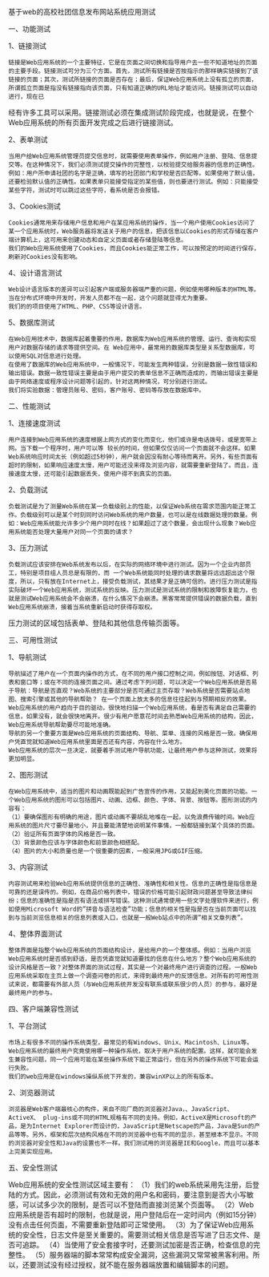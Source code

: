 基于web的高校社团信息发布网站系统应用测试

一、功能测试
  
  1、链接测试
  
    链接是Web应用系统的一个主要特征，它是在页面之间切换和指导用户去一些不知道地址的页面的主要手段。链接测试可分为三个方面。首先，测试所有链接是否按指示的那样确实链接到了该链接的页面；其次，测试所链接的页面是否存在；最后，保证Web应用系统上没有孤立的页面，所谓孤立页面是指没有链接指向该页面，只有知道正确的URL地址才能访问。链接测试可以自动进行，现在已
经有许多工具可以采用。链接测试必须在集成测试阶段完成，也就是说，在整个Web应用系统的所有页面开发完成之后进行链接测试。
  
  2、表单测试
  
    当用户给Web应用系统管理员提交信息时，就需要使用表单操作，例如用户注册、登陆、信息提交等。在这种情况下，我们必须测试提交操作的完整性，以校验提交给服务器的信息的正确性。例如：用户所申请社团的名字是正确，填写的社团部门和学校是否匹配等。如果使用了默认值，还要检验默认值的正确性。如果表单只能接受指定的某些值，则也要进行测试。例如：只能接受某些字符，测试时可以跳过这些字符，看系统是否会报错。
  
  3、Cookies测试
  
    Cookies通常用来存储用户信息和用户在某应用系统的操作，当一个用户使用Cookies访问了某一个应用系统时，Web服务器将发送关于用户的信息，把该信息以Cookies的形式存储在客户端计算机上，这可用来创建动态和自定义页面或者存储登陆等信息。
    我们的Web应用系统使用了Cookies，而且Cookies能正常工作，可以按预定的时间进行保存，刷新对Cookies没有影响。
  
  4、设计语言测试
  
    Web设计语言版本的差异可以引起客户端或服务器端严重的问题，例如使用哪种版本的HTML等。当在分布式环境中开发时，开发人员都不在一起，这个问题就显得尤为重要。
    我们的的项目使用了HTML、PHP、CSS等设计语言。
 
  5、数据库测试
  
    在Web应用技术中，数据库起着重要的作用，数据库为Web应用系统的管理、运行、查询和实现用户对数据存储的请求等提供空间。在 Web应用中，最常用的数据库类型是关系型数据库，可以使用SQL对信息进行处理。
    在使用了数据库的Web应用系统中，一般情况下，可能发生两种错误，分别是数据一致性错误和输出错误。数据一致性错误主要是由于用户提交的表单信息不正确而造成的，而输出错误主要是由于网络速度或程序设计问题等引起的，针对这两种情况，可分别进行测试。
    我们将实验数据：管理员账号、密码，客户账号、密码等存放在数据库中。

二、性能测试
  
  1、连接速度测试
  
    用户连接到Web应用系统的速度根据上网方式的变化而变化，他们或许是电话拨号，或是宽带上网。当下载一个程序时，用户可以等 较长的时间，但如果仅仅访问一个页面就不会这样。如果Web系统响应时间太长（例如超过5秒钟），用户就会因没有耐心等待而离开。另外，有些页面有超时的限制，如果响应速度太慢，用户可能还没来得及浏览内容，就需要重新登陆了。而且，连接速度太慢，还可能引起数据丢失，使用户得不到真实的页面。
 
  2、负载测试
  
    负载测试是为了测量Web系统在某一负载级别上的性能，以保证Web系统在需求范围内能正常工作。负载级别可以是某个时刻同时访问Web系统的用户数量，也可以是在线数据处理的数量。例如：Web应用系统能允许多少个用户同时在线？如果超过了这个数量，会出现什么现象？Web应用系统能否处理大量用户对同一个页面的请求？
 
  3、压力测试
  
    负载测试应该安排在Web系统发布以后，在实际的网络环境中进行测试。因为一个企业内部员工，特别是项目组人员总是有限的，而 一个Web系统能同时处理的请求数量将远远超出这个限度，所以，只有放在Internet上，接受负载测试，其结果才是正确可信的。进行压力测试是指实际破坏一个Web应用系统，测试系统的反映。压力测试是测试系统的限制和故障恢复能力，也就是测试Web应用系统会不会崩溃，在什么情况下会崩溃。黑客常常提供错误的数据负载，直到Web应用系统崩溃，接着当系统重新启动时获得存取权。
压力测试的区域包括表单、登陆和其他信息传输页面等。

三、可用性测试
  
  1、导航测试
  
    导航描述了用户在一个页面内操作的方式，在不同的用户接口控制之间，例如按钮、对话框、列表和窗口等；或在不同的连接页面之间。通过考虑下列问题，可以决定一个Web应用系统是否易于导航：导航是否直观？Web系统的主要部分是否可通过主页存取？Web系统是否需要站点地图、搜索引擎或其他的导航帮助？ 在一个页面上放太多的信息往往起到与预期相反的效果。Web应用系统的用户趋向于目的驱动，很快地扫描一个Web应用系统，看是否有满足自己需要的信息，如果没有，就会很快地离开。很少有用户愿意花时间去熟悉Web应用系统的结构，因此，Web应用系统导航帮助要尽可能地准确。
    导航的另一个重要方面是Web应用系统的页面结构、导航、菜单、连接的风格是否一致。确保用户凭直觉就知道Web应用系统里面是否还有内容，内容在什么地方。
    Web应用系统的层次一旦决定，就要着手测试用户导航功能，让最终用户参与这种测试，效果将更加明显。
  
  2、图形测试
  
    在Web应用系统中，适当的图片和动画既能起到广告宣传的作用，又能起到美化页面的功能。一个Web应用系统的图形可以包括图片、动画、边框、颜色、字体、背景、按钮等。图形测试的内容有：
    （1）要确保图形有明确的用途，图片或动画不要胡乱地堆在一起，以免浪费传输时间。Web应用系统的图片尺寸要尽量地小，并且要能清楚地说明某件事情，一般都链接到某个具体的页面。
    （2）验证所有页面字体的风格是否一致。
    （3）背景颜色应该与字体颜色和前景颜色相搭配。
    （4）图片的大小和质量也是一个很重要的因素，一般采用JPG或GIF压缩。
 
  3、内容测试
  
    内容测试用来检验Web应用系统提供信息的正确性、准确性和相关性。信息的正确性是指信息是可靠的还是误传的。例如，在商品价格列表中，错误的价格可能引起财政问题甚至导致法律纠纷；信息的准确性是指是否有语法或拼写错误。这种测试通常使用一些文字处理软件来进行，例如使用Microsoft Word的”拼音与语法检查”功能；信息的相关性是指是否在当前页面可以找到与当前浏览信息相关的信息列表或入口，也就是一般Web站点中的所谓”相关文章列表”。
  
  4、整体界面测试
  
    整体界面是指整个Web应用系统的页面结构设计，是给用户的一个整体感。例如：当用户浏览Web应用系统时是否感到舒适，是否凭直觉就知道要找的信息在什么地方？整个Web应用系统的设计风格是否一致？对整体界面的测试过程，其实是一个对最终用户进行调查的过程。一般Web应用系统采取在主页上做一个调查问卷的形式，来得到最终用户的反馈信息。对所有的可用性测试来说，都需要有外部人员（与Web应用系统开发没有联系或联系很少的人员）的参与，最好是最终用户的参与。

四、客户端兼容性测试
 
  1、平台测试
  
    市场上有很多不同的操作系统类型，最常见的有Windows、Unix、Macintosh、Linux等。Web应用系统的最终用户究竟使用哪一种操作系统，取决于用户系统的配置。这样，就可能会发生兼容性问题，同一个应用可能在某些操作系统下能正常运行，但在另外的操作系统下可能会运行失败。
    我们的web应用是在windows操纵系统下开发的，兼容winXP以上的所有版本。
  
  2、浏览器测试
  
    浏览器是Web客户端最核心的构件，来自不同厂商的浏览器对Java，、JavaScript、 ActiveX、 plug-ins或不同的HTML规格有不同的支持。例如，ActiveX是Microsoft的产品，是为Internet Explorer而设计的，JavaScript是Netscape的产品，Java是Sun的产品等等。另外，框架和层次结构风格在不同的浏览器中也有不同的显示，甚至根本不显示。不同的浏览器对安全性和Java的设置也不一样。我们测试用的浏览器是IE和Google，而且可以基本上完美实现应用。

五、安全性测试
   
  Web应用系统的安全性测试区域主要有：
    （1）我们的web系统采用先注册，后登陆的方式。因此，必须测试有效和无效的用户名和密码，要注意到是否大小写敏感，可以试多少次的限制，是否可以不登陆而直接浏览某个页面等。
    （2）Web应用系统是否有超时的限制，也就是说，用户登陆后在一定时间内（例如15分钟）没有点击任何页面，不需要重新登陆即可正常使用。
    （3）为了保证Web应用系统的安全性，日志文件是至关重要的。需要测试相关信息是否写进了日志文件、是否可追踪。
    （4）当使用了安全套接字时，还要测试加密是否正确，检查信息的完整性。
    （5）服务器端的脚本常常构成安全漏洞，这些漏洞又常常被黑客利用。所以，还要测试没有经过授权，就不能在服务器端放置和编辑脚本的问题。
